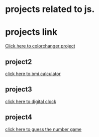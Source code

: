 # projects related to js.


# projects link
[Click here to colorchanger project](https://stackblitz.com/edit/stackblitz-starters-ugcm1u?file=index.html)

## project2
[click here to bmi calculator](https://stackblitz.com/edit/stackblitz-starters-xaqfed?file=script.js)

## project3
[click here to digital clock](https://stackblitz.com/edit/stackblitz-starters-5wnded?file=index.html)

## project4
 [click here to guess the number game](https://stackblitz.com/edit/stackblitz-starters-jr9bu1?file=script.js)
